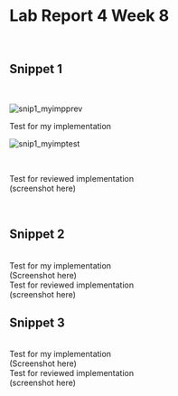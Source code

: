 # Lab Report 4 Week 8

<br>

## Snippet 1

<br>

![snip1_myimpprev](https://user-images.githubusercontent.com/97699019/155816432-99162584-767e-45b4-811f-9a9a85eabe7b.png)

Test for my implementation
<br>

![snip1_myimptest](https://i.gyazo.com/428f1ece6ca03f3c373e036945059534.png)

<br>

Test for reviewed implementation
<br>
(screenshot here)


<br>

## Snippet 2
<br>
Test for my implementation
<br>
(Screenshot here)

<br>
Test for reviewed implementation
<br>
(screenshot here)


## Snippet 3
<br>
Test for my implementation
<br>
(Screenshot here)

<br>
Test for reviewed implementation
<br>
(screenshot here)

